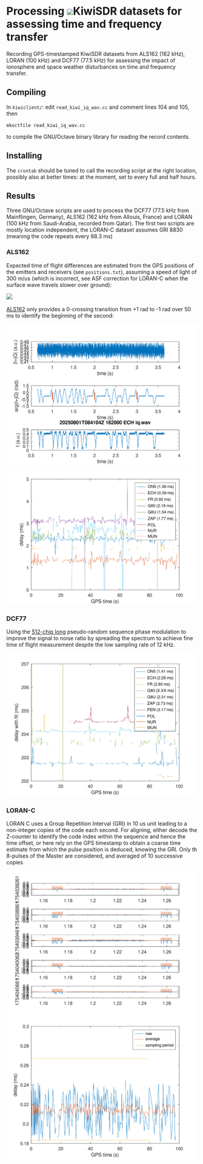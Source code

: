 # Processing <img src="http://kiwisdr.com/.public/">KiwiSDR</a> datasets for assessing time and frequency transfer

Recording GPS-timestamped KiwiSDR datasets from ALS162 (162 kHz), LORAN (100 kHz) and
DCF77 (77.5 kHz) for assessing the impact of ionosphere and space weather disturbances
on time and frequency transfer.

## Compiling

In ``kiwiclient/``: edit ``read_kiwi_iq_wav.cc`` and comment lines 104 and 105,
then

```
mkoctfile read_kiwi_iq_wav.cc
```
to compile the GNU/Octave binary library for reading the record contents.

## Installing

The ``crontab`` should be tuned to call the recording script at the right 
location, possibly also at better times: at the moment, set to every full and
half hours.

## Results

Three GNU/Octave scripts are used to process the DCF77 (77.5 kHz from 
Mainflingen, Germany), ALS162 (162 kHz from Allouis, France) and LORAN 
(100 kHz from Saudi-Arabia, recorded from Qatar). The first two scripts
are mostly location independent, the LORAN-C dataset assumes GRI 8830
(meaning the code repeats every 88.3 ms)

### ALS162

Expected time of flight differences are estimated from the GPS positions
of the emitters and receivers (see ``positions.txt``), assuming a speed 
of light of 300 m/us (which is incorrect, see ASF correction for LORAN-C
when the surface wave travels slower over ground):

<img src="als162_map.png">

<a href="https://en.wikipedia.org/wiki/ALS162_time_signal">ALS162</a>
only provides a 0-crossing transition from +1 rad to -1 rad over 50 ms
to identify the beginning of the second:

<img src="als162_1.png">

<img src="als162_2.png">

### DCF77

Using the <a href="https://www.eecis.udel.edu/~mills/ntp/dcf77.html">512-chip long</a> 
pseudo-random sequence phase modulation to improve the signal to noise ratio by spreading 
the spectrum to achieve fine time of flight measurement despite the low sampling rate of 
12 kHz.

<img src="dcf77.png">

### LORAN-C

LORAN C uses a Group Repetition Interval (GRI) in 10 us unit leading to a non-integer
copies of the code each second. For aligning, either decode the Z-counter to identify
the code index within the sequence and hence the time offset, or here rely on the
GPS timestamp to obtain a coarse time estimate from which the pulse position is deduced,
knowing the GRI. Only th 8-pulses of the Master are considered, and averaged of 10 successive
copies

<img src="loran_1.png">

<img src="loran_2.png">
